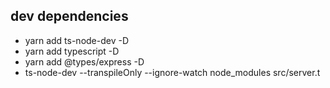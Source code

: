 ## dev dependencies

- yarn add ts-node-dev -D
- yarn add typescript -D
- yarn add @types/express -D
- ts-node-dev --transpileOnly --ignore-watch node_modules src/server.t
